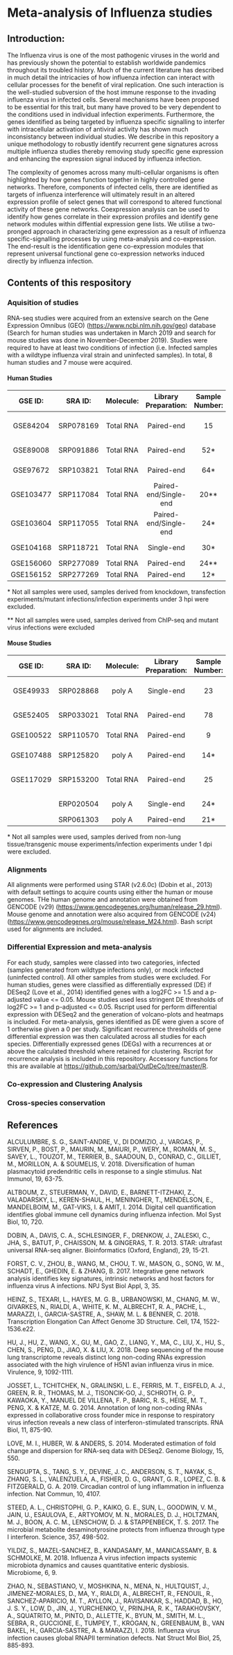 # Meta-analysis of Influenza studies

## Introduction:
The Influenza virus is one of the most pathogenic viruses in the world and has previously shown the potential to establish worldwide pandemics throughout its troubled history. Much of the current literature has described in much detail the intricacies of how influenza infection can interact with cellular processes for the benefit of viral replication. One such interaction is the well-studied subversion of the host immune response to the invading influenza virus in infected cells. Several mechanisms have been proposed to be essential for this trait, but many have proved to be very dependent to the conditions used in individual infection experiments. Furthermore, the genes identified as being targeted by influenza specific signalling to interfer with intracellular activation of antiviral activity has shown much inconsistancy between individual studies. We describe in this repository a unique methodology to robustly identify recurrent gene signatures across multiple influenza studies thereby removing study specific gene expression and enhancing the expression signal induced by influenza infection. 

The complexity of genomes across many multi-cellular organisms is often highlighted by how genes function together in highly controlled gene networks. Therefore, components of infected cells, there are identified as targets of influenza interference will ultimately result in an altered expression profile of select genes that will correspond to altered functional activity of these gene networks. Coexpression analysis can be used to identify how genes correlate in their expression profiles and identify gene network modules within diffential expression gene lists. We utilise a two-pronged approach in characterizing gene expression as a result of influenza specific-signalling processes by using meta-analysis and co-expression. The end-result is the identification gene co-expression modules that represent universal functional gene co-expression networks induced directly by influenza infection.

## Contents of this respository

### Aquisition of studies

RNA-seq studies were acquired from an extensive search on the Gene Expression Omnibus (GEO) (https://www.ncbi.nlm.nih.gov/geo) database (Search for human studies was undertaken in March 2019 and search for mouse studies was done in November-December 2019). Studies were required to have at least two conditions of infection (i.e. Infected samples with a wildtype influenza viral strain and uninfected samples). In total, 8 human studies and 7 mouse were acquired. 

#### Human Studies

|GSE ID:|SRA ID:|Molecule:|Library Preparation:|Sample Number:|Citation:|
|:-----:|:-----:|:-----:|:-----:|:-----:|:-----:|
|GSE84204|SRP078169|Total RNA|Paired-end|15|Alculumbre et al., 2018|
|GSE89008|SRP091886|Total RNA|Paired-end|52*|Heinz et al., 2018|
|GSE97672|SRP103821|Total RNA|Paired-end|64*|Heinz et al., 2018|
|GSE103477|SRP117084|Total RNA|Paired-end/Single-end|20**|Heinz et al., 2018|
|GSE103604|SRP117055|Total RNA|Paired-end/Single-end|24*|Zhao et al., 2018|
|GSE104168|SRP118721|Total RNA|Single-end|30*|Forst et al., 2017|
|GSE156060|SRP277089|Total RNA|Paired-end|24**|This study|
|GSE156152|SRP277269|Total RNA|Paired-end|12*|This study|

\* Not all samples were used, samples derived from knockdown, transfection experiments/mutant infections/infection experiments under 3 hpi were excluded.

** Not all samples were used, samples derived from ChIP-seq and mutant virus infections were excluded

#### Mouse Studies

|GSE ID:|SRA ID:|Molecule:|Library Preparation:|Sample Number:|Citation:|
|:-----:|:-----:|:-----:|:-----:|:-----:|:-----:|
|GSE49933|SRP028868|poly A|Single-end|23|Altboum et al., 2014|
|GSE52405|SRP033021|Total RNA|Paired-end|78|Josset et al., 2014|
|GSE100522|SRP110570|Total RNA|Paired-end|9|Hu et al., 2018|
|GSE107488|SRP125820|poly A|Paired-end|14*|Yildiz et al., 2018|
|GSE117029|SRP153200|Total RNA|Paired-end|25|Sengupta et al., 2019|
||ERP020504|poly A|Single-end|24*|Steed et al., 2017|
||SRP061303|poly A|Paired-end|21*||

\* Not all samples were used, samples derived from non-lung tissue/transgenic mouse experiments/infection experiments under 1 dpi were excluded.

### Alignments

All alignments were performed using STAR (v2.6.0c) (Dobin et al., 2013) with default settings to acquire counts using either the human or mouse genomes. THe human genome and annotation were obtained from GENCODE (v29) (https://www.gencodegenes.org/human/release_29.html). Mouse genome and annotation were also acquired from GENCODE (v24) (https://www.gencodegenes.org/mouse/release_M24.html). Bash script used for alignments are included.

### Differential Expression and meta-analysis

For each study, samples were classed into two categories, infected (samples generated from wildtype infections only), or mock infected (uninfected control). All other samples from studies were excluded. For human studies, genes were classified as differentially expressed (DE) if DESeq2 (Love et al., 2014) identified genes with a log2FC >= 1.5 and a p-adjusted value <= 0.05. Mouse studies used less stringent DE thresholds of log2FC >= 1 and p-adjusted <= 0.05. Rscript used for perform differential expression with DESeq2 and the generation of volcano-plots and heatmaps is included. For meta-analysis, genes identified as DE were given a score of 1 ortherwise given a 0 per study. Significant recurrence thresholds of gene differential expression was then calculated across all studies for each species. Differentially expressed genes (DEGs) with a recurrences at or above the calculated threshold where retained for clustering. Rscript for recurrence analysis is included in this repository. Accessory functions for this are available at https://github.com/sarbal/OutDeCo/tree/master/R.

### Co-expression and Clustering Analysis



### Cross-species conservation

###

## References

ALCULUMBRE, S. G., SAINT-ANDRE, V., DI DOMIZIO, J., VARGAS, P., SIRVEN, P., BOST, P., MAURIN, M., MAIURI, P., WERY, M., ROMAN, M. S., SAVEY, L., TOUZOT, M., TERRIER, B., SAADOUN, D., CONRAD, C., GILLIET, M., MORILLON, A. & SOUMELIS, V. 2018. Diversification of human plasmacytoid predendritic cells in response to a single stimulus. Nat Immunol, 19, 63-75.

ALTBOUM, Z., STEUERMAN, Y., DAVID, E., BARNETT-ITZHAKI, Z., VALADARSKY, L., KEREN-SHAUL, H., MENINGHER, T., MENDELSON, E., MANDELBOIM, M., GAT-VIKS, I. & AMIT, I. 2014. Digital cell quantification identifies global immune cell dynamics during influenza infection. Mol Syst Biol, 10, 720.

DOBIN, A., DAVIS, C. A., SCHLESINGER, F., DRENKOW, J., ZALESKI, C., JHA, S., BATUT, P., CHAISSON, M. & GINGERAS, T. R. 2013. STAR: ultrafast universal RNA-seq aligner. Bioinformatics (Oxford, England), 29, 15-21.

FORST, C. V., ZHOU, B., WANG, M., CHOU, T. W., MASON, G., SONG, W. M., SCHADT, E., GHEDIN, E. & ZHANG, B. 2017. Integrative gene network analysis identifies key signatures, intrinsic networks and host factors for influenza virus A infections. NPJ Syst Biol Appl, 3, 35.

HEINZ, S., TEXARI, L., HAYES, M. G. B., URBANOWSKI, M., CHANG, M. W., GIVARKES, N., RIALDI, A., WHITE, K. M., ALBRECHT, R. A., PACHE, L., MARAZZI, I., GARCIA-SASTRE, A., SHAW, M. L. & BENNER, C. 2018. Transcription Elongation Can Affect Genome 3D Structure. Cell, 174, 1522-1536.e22.

HU, J., HU, Z., WANG, X., GU, M., GAO, Z., LIANG, Y., MA, C., LIU, X., HU, S., CHEN, S., PENG, D., JIAO, X. & LIU, X. 2018. Deep sequencing of the mouse lung transcriptome reveals distinct long non-coding RNAs expression associated with the high virulence of H5N1 avian influenza virus in mice. Virulence, 9, 1092-1111.

JOSSET, L., TCHITCHEK, N., GRALINSKI, L. E., FERRIS, M. T., EISFELD, A. J., GREEN, R. R., THOMAS, M. J., TISONCIK-GO, J., SCHROTH, G. P., KAWAOKA, Y., MANUEL DE VILLENA, F. P., BARIC, R. S., HEISE, M. T., PENG, X. & KATZE, M. G. 2014. Annotation of long non-coding RNAs expressed in collaborative cross founder mice in response to respiratory virus infection reveals a new class of interferon-stimulated transcripts. RNA Biol, 11, 875-90.

LOVE, M. I., HUBER, W. & ANDERS, S. 2014. Moderated estimation of fold change and dispersion for RNA-seq data with DESeq2. Genome Biology, 15, 550.

SENGUPTA, S., TANG, S. Y., DEVINE, J. C., ANDERSON, S. T., NAYAK, S., ZHANG, S. L., VALENZUELA, A., FISHER, D. G., GRANT, G. R., LOPEZ, C. B. & FITZGERALD, G. A. 2019. Circadian control of lung inflammation in influenza infection. Nat Commun, 10, 4107.

STEED, A. L., CHRISTOPHI, G. P., KAIKO, G. E., SUN, L., GOODWIN, V. M., JAIN, U., ESAULOVA, E., ARTYOMOV, M. N., MORALES, D. J., HOLTZMAN, M. J., BOON, A. C. M., LENSCHOW, D. J. & STAPPENBECK, T. S. 2017. The microbial metabolite desaminotyrosine protects from influenza through type I interferon. Science, 357, 498-502.

YILDIZ, S., MAZEL-SANCHEZ, B., KANDASAMY, M., MANICASSAMY, B. & SCHMOLKE, M. 2018. Influenza A virus infection impacts systemic microbiota dynamics and causes quantitative enteric dysbiosis. Microbiome, 6, 9.

ZHAO, N., SEBASTIANO, V., MOSHKINA, N., MENA, N., HULTQUIST, J., JIMENEZ-MORALES, D., MA, Y., RIALDI, A., ALBRECHT, R., FENOUIL, R., SANCHEZ-APARICIO, M. T., AYLLON, J., RAVISANKAR, S., HADDAD, B., HO, J. S. Y., LOW, D., JIN, J., YURCHENKO, V., PRINJHA, R. K., TARAKHOVSKY, A., SQUATRITO, M., PINTO, D., ALLETTE, K., BYUN, M., SMITH, M. L., SEBRA, R., GUCCIONE, E., TUMPEY, T., KROGAN, N., GREENBAUM, B., VAN BAKEL, H., GARCIA-SASTRE, A. & MARAZZI, I. 2018. Influenza virus infection causes global RNAPII termination defects. Nat Struct Mol Biol, 25, 885-893.
